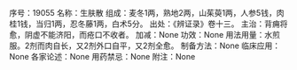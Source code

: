 序号：19055
名称：生肤散
组成：麦冬1两，熟地2两，山茱萸1两，人参5钱，肉桂1钱，当归1两，忍冬藤1两，白术5分。
出处：《辨证录》卷十三。
主治：背痈将愈，阴虚不能济阳，而疮口不收者。
加减：None
功效：None
用法用量：水煎服。2剂而肉自长，又2剂外口自平，又2剂全愈。
制备方法：None
临床应用：None
各家论述：None
用药禁忌：None
附注：None
